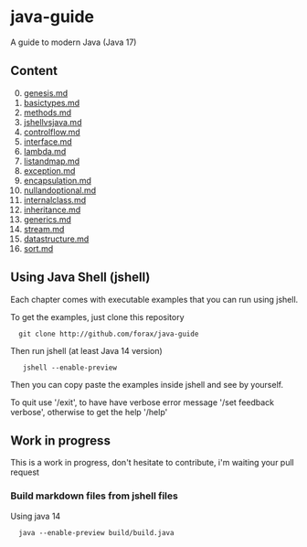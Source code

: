 # java-guide
A guide to modern Java (Java 17)

## Content

0. [genesis.md](guide/chapter00-genesis.md)
1. [basictypes.md](guide/chapter01-basictypes.md)
2. [methods.md](guide/chapter02-methods.md)
3. [jshellvsjava.md](guide/chapter03-jshellvsjava.md)
4. [controlflow.md](guide/chapter04-controlflow.md)
5. [interface.md](guide/chapter05-interface.md)
6. [lambda.md](guide/chapter06-lambda.md)
7. [listandmap.md](guide/chapter07-listandmap.md)
8. [exception.md](guide/chapter08-exception.md)
9. [encapsulation.md](guide/chapter09-encapsulation.md)
10. [nullandoptional.md](guide/chapter10-nullandoptional.md)
11. [internalclass.md](guide/chapter11-internalclass.md)
12. [inheritance.md](guide/chapter12-inheritance.md)
13. [generics.md](guide/chapter15-generics.md)
14. [stream.md](guide/chapter18-stream.md)
15. [datastructure.md](guide/chapter20-datastructure.md)
16. [sort.md](guide/chapter21-sort.md)


## Using Java Shell (jshell)

Each chapter comes with executable examples that you can run using jshell.

To get the examples, just clone this repository
```
  git clone http://github.com/forax/java-guide
```

Then run jshell (at least Java 14 version)
```
   jshell --enable-preview
```

Then you can copy paste the examples inside jshell and see by yourself.

To quit use '/exit', to have have verbose error message '/set feedback verbose', otherwise to get the help '/help'


## Work in progress

This is a work in progress, don't hesitate to contribute, i'm waiting your pull request


### Build markdown files from jshell files

Using java 14
```
  java --enable-preview build/build.java
```
